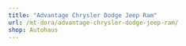 ```yaml
---
title: "Advantage Chrysler Dodge Jeep Ram"
url: /mt-dora/advantage-chrysler-dodge-jeep-ram/
shop: Autohaus
---
```

